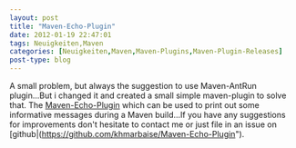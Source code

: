 ```yaml
---
layout: post
title: "Maven-Echo-Plugin"
date: 2012-01-19 22:47:01
tags: Neuigkeiten,Maven
categories: [Neuigkeiten,Maven,Maven-Plugins,Maven-Plugin-Releases]
post-type: blog
---
```

A small problem, but always the suggestion to use Maven-AntRun plugin...But i changed it and created a small simple 
maven-plugin to solve that. The [Maven-Echo-Plugin](http://khmarbaise.github.io/Maven-Echo-Plugin/) which can be used 
to print out some informative messages during a Maven build...If you have any suggestions for improvements 
don't hesitate to contact me or just file in an issue on [github|(https://github.com/khmarbaise/Maven-Echo-Plugin").
